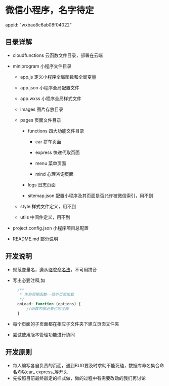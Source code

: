 # 微信小程序，名字待定

appid: "wxbae8c6ab08f04022"

## 目录详解

+ cloudfunctions 云函数文件目录，部署在云端

+ miniprogram 小程序文件目录

   + app.js 定义小程序全局函数和全局变量

   + app.json 小程序全局配置文件

   + app.wxss 小程序全局样式文件

   + images 图片存放目录

   + pages 页面文件目录

      + functions 四大功能文件目录

         + car 拼车页面

         + express 快递代取页面

         + menu 菜单页面

         + mind 心理咨询页面

      + logs 日志页面

      + sitemap.json  配置小程序及其页面是否允许被微信索引，用不到

   + style 样式文件定义，用不到

   + utils 中间件定义，用不到

+ project.config.json 小程序项目总配置

+ README.md 部分说明   

## 开发说明

+ 规范变量名，遵从[骆驼命名法](https://blog.csdn.net/jerry11112/article/details/84985026)，不可用拼音

+ 写出必要注释,如

  ```javascript
    /**
     * 生命周期函数--监听页面加载
     */
    onLoad: function (options) {
  		//函数内部必要也写注释
    }
  ```

+ 每个页面的子页面都在相应子文件夹下建立页面文件夹

+ 尝试使用版本管理功能进行协同

## 开发原则

+ 每人编写各自负责的页面，遇到BUG要及时求助不能死磕，数据库命名集合命名均以car_ express_等开头
+ 先按照目前最终敲定的样式做，做的过程中有需要改动的我们再讨论